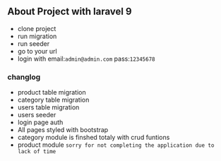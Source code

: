 
## About Project with laravel 9
- clone project 
- run migration 
- run seeder
- go to your url
- login with email:`admin@admin.com` pass:`12345678`

### changlog  ###
- product table migration 
- category table migration
- users table migration
- users seeder
- login page auth
- All pages styled with bootstrap
- category module is finshed totaly with crud funtions
- product module `sorry for not completing the application due to lack of time`